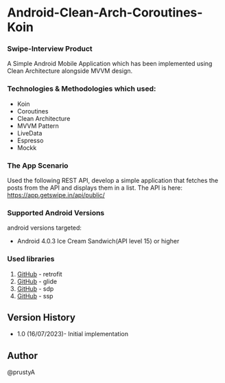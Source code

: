 # Android-Clean-Arch-Coroutines-Koin
### Swipe-Interview Product

A Simple Android Mobile Application which has been implemented using Clean Architecture alongside MVVM design.


### Technologies & Methodologies which used:

- Koin
- Coroutines
- Clean Architecture
- MVVM Pattern
- LiveData
- Espresso
- Mockk


### The App Scenario

Used the following REST API, develop a simple application that fetches the
posts from the API and displays them in a list.
The API is here: https://app.getswipe.in/api/public/


### Supported Android Versions

android versions targeted:

- Android 4.0.3 Ice Cream Sandwich(API level 15) or higher


### Used libraries

1. [GitHub](http://square.github.io/retrofit/) - retrofit
2. [GitHub](https://github.com/bumptech/glide/) - glide
3. [GitHub](https://github.com/intuit/sdp/) - sdp
4. [GitHub](https://github.com/intuit/ssp/) - ssp


## Version History

* 1.0 (16/07/2023)- Initial implementation


## Author
@prustyA
